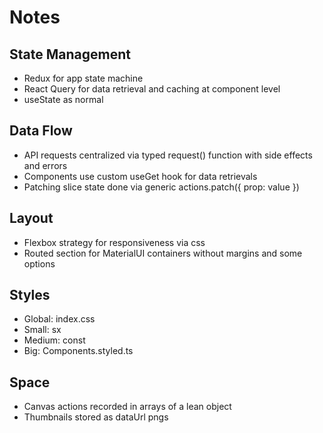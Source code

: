 # Notes

## State Management

- Redux for app state machine
- React Query for data retrieval and caching at component level
- useState as normal

## Data Flow

- API requests centralized via typed request<T>() function with side effects and errors
- Components use custom useGet hook for data retrievals
- Patching slice state done via generic actions.patch({ prop: value })

## Layout

- Flexbox strategy for responsiveness via css
- Routed section for MaterialUI containers without margins and some options

## Styles

- Global: index.css
- Small: sx
- Medium: const
- Big: Components.styled.ts

## Space

- Canvas actions recorded in arrays of a lean object
- Thumbnails stored as dataUrl pngs
